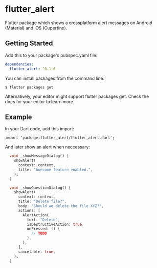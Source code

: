 # flutter_alert

Flutter package which shows a crossplatform alert messages on Android (Material) and iOS (Cupertino).

## Getting Started

Add this to your package's pubspec.yaml file:

```yaml
dependencies:
  flutter_alert: ^0.1.0
```

You can install packages from the command line:

```
$ flutter packages get
```

Alternatively, your editor might support flutter packages get. Check the docs for your editor to learn more.

## Example

In your Dart code, add this import:

```darf
import 'package:flutter_alert/flutter_alert.dart';
```

And later show an alert when neccessary:

```dart
  void _showMessageDialog() {
    showAlert(
      context: context,
      title: "Awesome feature enabled.",
    );
  }

  void _showQuestionDialog() {
    showAlert(
      context: context,
      title: "Delete file?",
      body: "Should we delete the file XYZ?",
      actions: [
        AlertAction(
          text: "Delete",
          isDestructiveAction: true,
          onPressed: () {
            // TODO
          },
        ),
      ],
      cancelable: true,
    );
  }
```
